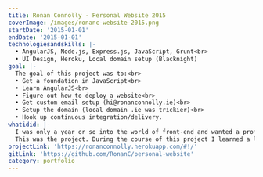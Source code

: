 ```yaml
---
title: Ronan Connolly - Personal Website 2015
coverImage: /images/ronanc-website-2015.png
startDate: '2015-01-01'
endDate: '2015-01-01'
technologiesandskills: |-
  • AngularJS, Node.js, Express.js, JavaScript, Grunt<br>
  • UI Design, Heroku, Local domain setup (Blacknight)
goal: |-
  The goal of this project was to:<br>
  • Get a foundation in JavaScript<br>
  • Learn AngularJS<br>
  • Figure out how to deploy a website<br>
  • Get custom email setup (hi@ronanconnolly.ie)<br>
  • Setup the domain (local domain .ie was trickier)<br>
  • Hook up continuous integration/delivery.
whatidid: |-
  I was only a year or so into the world of front-end and wanted a project to push me to learn quickly.<br>
  This was the project. During the course of this project I learned a lot about JS, HTML, CSS, Hosting, Domains, UI Design, and AngularJS.
projectLink: 'https://ronanconnolly.herokuapp.com/#!/'
gitLink: 'https://github.com/RonanC/personal-website'
category: portfolio
---
```

